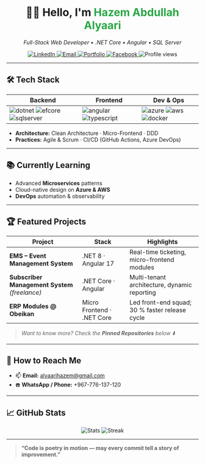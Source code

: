 <h1 align="center">👋🏽 Hello, I'm <span style="color:#28a745;">Hazem Abdullah Alyaari</span></h1>
<p align="center">
  <em>Full-Stack Web Developer • .NET Core • Angular • SQL Server</em>
</p>

<p align="center">
  <a href="https://www.linkedin.com/in/hazem-alyaari-23973b2a7/">
    <img alt="LinkedIn" src="https://img.shields.io/badge/LinkedIn-0A66C2?style=for-the-badge&logo=linkedin&logoColor=white">
  </a>
  <a href="mailto:alyaarihazem@gmail.com">
    <img alt="Email" src="https://img.shields.io/badge/Email-D14836?style=for-the-badge&logo=gmail&logoColor=white">
  </a>
  <a href="https://alyaarihazem.github.io/portfolio/">
    <img alt="Portfolio" src="https://img.shields.io/badge/Portfolio-000000?style=for-the-badge&logo=githubpages&logoColor=white">
  </a>
  <a href="https://www.facebook.com/profile.php?id=100027605985651">
    <img alt="Facebook" src="https://img.shields.io/badge/Facebook-1877F2?style=for-the-badge&logo=facebook&logoColor=white">
  </a>
  <img alt="Profile views" src="https://komarev.com/ghpvc/?username=AlyaariHazem&style=for-the-badge">
</p>

---

## 🛠️ Tech Stack
| **Backend** | **Frontend** | **Dev & Ops** |
|-------------|--------------|---------------|
| ![dotnet](https://img.shields.io/badge/.NET-512BD4?style=flat&logo=dotnet&logoColor=white) ![efcore](https://img.shields.io/badge/EF%20Core-6E4C13?style=flat&logo=dotnet&logoColor=white) ![sqlserver](https://img.shields.io/badge/SQL%20Server-CC2927?style=flat&logo=microsoftsqlserver&logoColor=white) | ![angular](https://img.shields.io/badge/Angular-DD0031?style=flat&logo=angular&logoColor=white) ![typescript](https://img.shields.io/badge/TypeScript-3178C6?style=flat&logo=typescript&logoColor=white) | ![azure](https://img.shields.io/badge/Azure-0078D4?style=flat&logo=microsoftazure&logoColor=white) ![aws](https://img.shields.io/badge/AWS-232F3E?style=flat&logo=amazonaws&logoColor=white) ![docker](https://img.shields.io/badge/Docker-2496ED?style=flat&logo=docker&logoColor=white) |

- **Architecture:** Clean Architecture · Micro-Frontend · DDD  
- **Practices:** Agile & Scrum · CI/CD (GitHub Actions, Azure DevOps)

---

## 📚 Currently Learning
- Advanced **Microservices** patterns  
- Cloud-native design on **Azure & AWS**  
- **DevOps** automation & observability

---

## 🏆 Featured Projects
| Project | Stack | Highlights |
|---------|-------|-----------|
| **EMS – Event Management System** | .NET 8 · Angular 17 | Real-time ticketing, micro-frontend modules |
| **Subscriber Management System** _(freelance)_ | .NET Core · Angular | Multi-tenant architecture, dynamic reporting |
| **ERP Modules @ Obeikan** | Micro Frontend · .NET Core | Led front-end squad; 30 % faster release cycle |

> _Want to know more? Check the **Pinned Repositories** below ⬇️_

---

## 🌱 How to Reach Me
- 📫 **Email:** alyaarihazem@gmail.com  
- ☎️ **WhatsApp / Phone:** +967-776-137-120  

---

## 📈 GitHub Stats
<p align="center">
  <img src="https://github-readme-stats.vercel.app/api?username=AlyaariHazem&show_icons=true&theme=transparent&hide_title=true" alt="Stats">
  <img src="https://streak-stats.demolab.com/?user=AlyaariHazem&theme=transparent&date_format=M%20j%5B%2C%20Y%5D" alt="Streak">
</p>

---

> **“Code is poetry in motion — may every commit tell a story of improvement.”**
